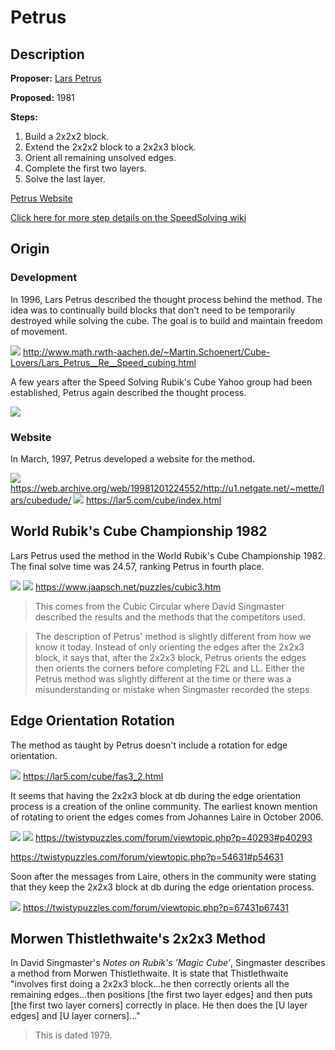 # Petrus

## Description

**Proposer:** [Lars Petrus](CubingContributors/MethodDevelopers.md#petrus-lars)

**Proposed:** 1981

**Steps:**

1. Build a 2x2x2 block.
2. Extend the 2x2x2 block to a 2x2x3 block.
3. Orient all remaining unsolved edges.
4. Complete the first two layers.
5. Solve the last layer.

[Petrus Website](https://lar5.com/cube/index.html)

[Click here for more step details on the SpeedSolving wiki](https://www.speedsolving.com/wiki/index.php/Petrus_Method)

## Origin

### Development

In 1996, Lars Petrus described the thought process behind the method. The idea was to continually build blocks that don't need to be temporarily destroyed while solving the cube. The goal is to build and maintain freedom of movement.

![](img/Petrus/Process1.png)
http://www.math.rwth-aachen.de/~Martin.Schoenert/Cube-Lovers/Lars_Petrus__Re__Speed_cubing.html

A few years after the Speed Solving Rubik's Cube Yahoo group had been established, Petrus again described the thought process.

![](img/Petrus/Process2.png)

### Website

In March, 1997, Petrus developed a website for the method.

![](img/Petrus/Website1.png)
https://web.archive.org/web/19981201224552/http://u1.netgate.net/~mette/lars/cubedude/
![](img/Petrus/Website2.png)
https://lar5.com/cube/index.html

## World Rubik's Cube Championship 1982

Lars Petrus used the method in the World Rubik's Cube Championship 1982. The final solve time was 24.57, ranking Petrus in fourth place.

![](img/Petrus/WRC1982.png)
![](img/Petrus/WRC1982-2.png)
https://www.jaapsch.net/puzzles/cubic3.htm

> This comes from the Cubic Circular where David Singmaster described the results and the methods that the competitors used.

>The description of Petrus' method is slightly different from how we know it today. Instead of only orienting the edges after the 2x2x3 block, it says that, after the 2x2x3 block, Petrus orients the edges then orients the corners before completing F2L and LL. Either the Petrus method was slightly different at the time or there was a misunderstanding or mistake when Singmaster recorded the steps.

## Edge Orientation Rotation

The method as taught by Petrus doesn't include a rotation for edge orientation.

![](img/Petrus/EORotation.png)
https://lar5.com/cube/fas3_2.html

It seems that having the 2x2x3 block at db during the edge orientation process is a creation of the online community. The earliest known mention of rotating to orient the edges comes from Johannes Laire in October 2006.

![](img/Petrus/Laire.png)
![](img/Petrus/Laire2.png)
https://twistypuzzles.com/forum/viewtopic.php?p=40293#p40293

https://twistypuzzles.com/forum/viewtopic.php?p=54631#p54631

Soon after the messages from Laire, others in the community were stating that they keep the 2x2x3 block at db during the edge orientation process.

![](img/Petrus/OtherEO.png)
https://twistypuzzles.com/forum/viewtopic.php?p=67431p67431

## Morwen Thistlethwaite's 2x2x3 Method

In David Singmaster's *Notes on Rubik's 'Magic Cube'*, Singmaster describes a method from Morwen Thistlethwaite. It is state that Thistlethwaite "involves first doing a 2x2x3 block...he then correctly orients all the remaining edges...then positions [the first two layer edges] and then puts [the first two layer corners] correctly in place. He then does the [U layer edges] and [U layer corners]..."

>This is dated 1979.